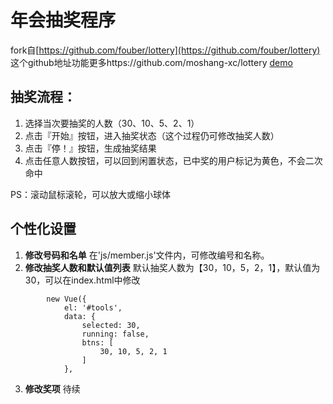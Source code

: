 # 年会抽奖程序
fork自[https://github.com/fouber/lottery](https://github.com/fouber/lottery)
这个github地址功能更多https://github.com/moshang-xc/lottery[](https://github.com/moshang-xc/lottery)
[demo](https://ketra21.github.io/lottery/)



## 抽奖流程：

1. 选择当次要抽奖的人数（30、10、5、2、1）
2. 点击『开始』按钮，进入抽奖状态（这个过程仍可修改抽奖人数）
3. 点击『停！』按钮，生成抽奖结果
4. 点击任意人数按钮，可以回到闲置状态，已中奖的用户标记为黄色，不会二次命中

PS：滚动鼠标滚轮，可以放大或缩小球体

## 个性化设置

1. **修改号码和名单**
在'js/member.js'文件内，可修改编号和名称。
2. **修改抽奖人数和默认值列表**
默认抽奖人数为【30，10，5，2，1】，默认值为30，可以在index.html中修改

```
        new Vue({
            el: '#tools',
            data: {
                selected: 30,
                running: false,
                btns: [
                    30, 10, 5, 2, 1
                ]
            },
```

3. **修改奖项**
待续
